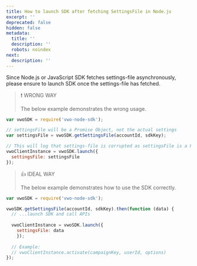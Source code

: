 ```yaml
---
title: How to launch SDK after fetching SettingsFile in Node.js
excerpt: ''
deprecated: false
hidden: false
metadata:
  title: ''
  description: ''
  robots: noindex
next:
  description: ''
---
```

Since Node.js or JavaScript SDK fetches settings-file asynchronously, please ensure to launch SDK once the settings-file has fetched.

> ❗️ WRONG WAY
>
> The below example demonstrates the wrong usage.

```javascript Node.js
var vwoSDK = require('vwo-node-sdk');

// settingsFile will be a Promise Object, not the actual settings
var settingsFile = vwoSDK.getSettingsFile(accountId, sdkKey);

// This will log that settings-file is corrupted as settingsFile is a Promise Object instead of actual campaigns' settings
vwoClientInstance = vwoSDK.launch({
  settingsFile: settingsFile
});
```

> 👍 IDEAL WAY
>
> The below example demonstrates how to use the SDK correctly.

```javascript Node.js
var vwoSDK = require('vwo-node-sdk');

vwoSDK.getSettingsFile(accountId, sdkKey).then(function (data) {
  // ...launch SDK and call APIs
  
  vwoClientInstance = vwoSDK.launch({
  	settingsFile: data
	});
  
  // Example:
  // vwoClientInstance.activate(campaignKey, userId, options)
});
```
